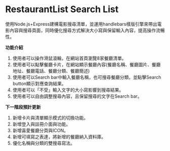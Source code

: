 # RestaurantList Search List
使用Node.js+Express建構電影搜尋清單，並運用handlebars樣版引擎來帶出電影內容與搜尋頁面，同時優化搜尋方式解決大小寫與保留輸入內容，提高操作流暢性。

**功能介紹**
1. 使用者可以操作滑鼠滾輪，在網站首頁瀏覽8家餐廳清單。
2. 使用者可以點擊餐廳卡片，在網站顯示餐廳內容(餐廳名稱、餐廳圖片、餐廳地址、餐廳電話、餐廳分類、餐廳簡述)
3. 使用者可以Search bar中輸入餐廳名稱，也可搜尋餐廳分類，並點擊Search button顯示對應查詢結果。
4. 使用者可以「不受」輸入文字的大小寫影響到搜尋結果。
5. 使用者可以自由調整搜尋內容，且保留搜尋的文字在Search bar。

**下一階段預計更新**
1. 新增卡片與清單顯示模式的切換功能。
2. 新增登入與註冊介面與功能。
3. 新增喜愛餐廳分頁與ICON。
4. 新增可填寫之表達，將新增的餐廳納入資料庫。
5. 優化名稱與分類的雙搜尋寫法。
